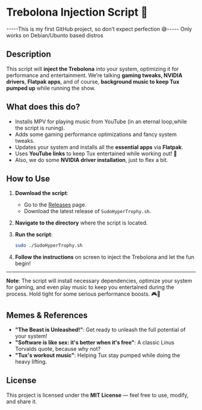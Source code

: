 # Trebolona Injection Script 🚀
-----This is my first GitHub project, so don’t expect perfection 😅-----
Only works on Debian/Ubunto based distros 
## Description

This script will **inject the Trebolona** into your system, optimizing it for performance and entertainment. We’re talking **gaming tweaks, NVIDIA drivers**, **Flatpak apps**, and of course, **background music to keep Tux pumped up** while running the show.

## What does this do?

- Installs MPV for playing music from YouTube (in an eternal loop,while the script is runing).
- Adds some gaming performance optimizations and fancy system tweaks.
- Updates your system and installs all the **essential apps** via **Flatpak**.
- Uses **YouTube links** to keep Tux entertained while working out! 💪
- Also, we do some **NVIDIA driver installation**, just to flex a bit.

## How to Use

1. **Download the script**:
    - Go to the [Releases](https://github.com/Ozk4k/SudoHypertrophy/releases) page.
    - Download the latest release of `SudoHyperTrophy.sh`.

2. **Navigate to the directory** where the script is located.

3. **Run the script**:

    ```bash
    sudo ./SudoHyperTrophy.sh
    ```

4. **Follow the instructions** on screen to inject the Trebolona and let the fun begin!

---

**Note**: The script will install necessary dependencies, optimize your system for gaming, and even play music to keep you entertained during the process. Hold tight for some serious performance boosts. 🎮🚀

## Memes & References

- **"The Beast is Unleashed!"**: Get ready to unleash the full potential of your system!
- **"Software is like sex: it's better when it's free"**: A classic Linus Torvalds quote, because why not?
- **"Tux's workout music"**: Helping Tux stay pumped while doing the heavy lifting.



## License

This project is licensed under the **MIT License** — feel free to use, modify, and share it.


